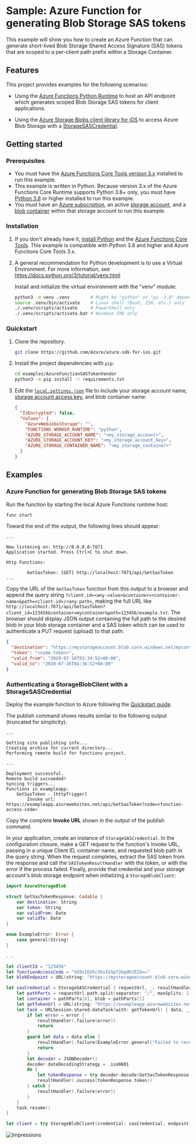 # Sample: Azure Function for generating Blob Storage SAS tokens

This example will show you how to create an Azure Function that can generate
short-lived Blob Storage Shared Access Signature (SAS) tokens that are scoped to
a per-client path prefix within a Storage Container.

## Features

This project provides examples for the following scenarios:

* Using the
  [Azure Functions Python Runtime](https://docs.microsoft.com/en-us/azure/azure-functions/functions-create-first-azure-function-azure-cli?pivots=programming-language-python)
  to host an API endpoint which generates scoped Blob Storage SAS tokens for
  client applications.

* Using the
  [Azure Storage Blobs client library for iOS](https://github.com/Azure/azure-sdk-for-ios/tree/master/sdk/storage/AzureStorageBlob)
  to access Azure Blob Storage with a
  [StorageSASCredential](https://github.com/Azure/azure-sdk-for-ios/blob/master/sdk/storage/AzureStorageBlob/Source/Credentials/StorageCredentials.swift).

## Getting started

### Prerequisites
* You must have the
  [Azure Functions Core Tools version 3.x](https://docs.microsoft.com/en-us/azure/azure-functions/functions-run-local#v2) installed to run this example. 
* This example is written in Python. Because version 3.x of the Azure Functions
  Core Runtime supports Python 3.8+ only, you must have
  [Python 3.8](https://www.python.org/downloads/) or higher installed to run
  this example.
* You must have an [Azure subscription](https://azure.microsoft.com/free/),
  an active
  [storage account](https://docs.microsoft.com/en-us/azure/storage/common/storage-account-create),
  and a [blob container](https://docs.microsoft.com/en-us/azure/storage/blobs/storage-quickstart-blobs-portal#create-a-container)
  within that storage account to run this example.

### Installation

1. If you don't already have it,
   [install Python](https://www.python.org/downloads/) and the
   [Azure Functions Core Tools](https://docs.microsoft.com/en-us/azure/azure-functions/functions-run-local#v2).
   This example is compatible with Python 3.8 and higher and Azure Functions
   Core Tools 3.x.

2. A general recommendation for Python development is to use a Virtual
   Environment. For more information, see https://docs.python.org/3/tutorial/venv.html
   
   Install and initialize the virtual environment with the "venv" module:
   ```bash
   python3 -m venv .venv        # Might be "python" or "py -3.8" depending on your Python installation
   source .venv/bin/activate    # Linux shell (Bash, ZSH, etc.) only
   ./.venv/scripts/activate     # PowerShell only
   ./.venv/scripts/activate.bat # Windows CMD only
   ```

### Quickstart

1. Clone the repository.
   ```bash
   git clone https://github.com/Azure/azure-sdk-for-ios.git
   ```

2. Install the project dependencies with `pip`:
   ```bash
   cd examples/AzureFunctionSASTokenVendor
   python3 -m pip install -r requirements.txt
   ```

3. Edit the [`local.settings.json`](local.settings.json) file to include your
   storage account name,
   [storage account access key](https://docs.microsoft.com/en-us/azure/storage/common/storage-account-keys-manage#view-account-access-keys),
   and blob container name:
   ```json
   {
     "IsEncrypted": false,
     "Values": {
       "AzureWebJobsStorage": "",
       "FUNCTIONS_WORKER_RUNTIME": "python",
       "AZURE_STORAGE_ACCOUNT_NAME": "<my_storage_account>",
       "AZURE_STORAGE_ACCOUNT_KEY": "<my_storage_account_key>",
       "AZURE_STORAGE_CONTAINER_NAME": "<my_storage_container>"
     }
   }
   ```

## Examples

### Azure Function for generating Blob Storage SAS tokens

Run the function by starting the local Azure Functions runtime host:
```bash
func start
```

Toward the end of the output, the following lines should appear:
```
...

Now listening on: http://0.0.0.0:7071
Application started. Press Ctrl+C to shut down.

Http Functions:

        GetSasToken: [GET] http://localhost:7071/api/GetSasToken
...
```

Copy the URL of the `GetSasToken` function from this output to a browser and
append the query string
`?client_id=<any-value>&container=<container-name>&path=<client-id>/<any-path>`,
making the full URL like
`http://localhost:7071/api/GetSasToken?client_id=123456&container=mycontainer&path=123456/example.txt`.
The browser should display JSON output containing the full path to the desired
blob in your blob storage container and a SAS token which can be used to
authenticate a PUT request (upload) to that path:

```json
{
  "destination": "https://mystorageaccount.blob.core.windows.net/mycontainer/123456/example.txt",
  "token": "<some-token>",
  "valid_from": "2020-07-16T03:34:52+00:00",
  "valid_to": "2020-07-16T04:34:52+00:00"
}
```

### Authenticating a StorageBlobClient with a StorageSASCredential

Deploy the example function to Azure following the
[Quickstart guide](https://docs.microsoft.com/en-us/azure/azure-functions/functions-create-first-azure-function-azure-cli?pivots=programming-language-python#create-supporting-azure-resources-for-your-function).

The publish command shows results similar to the following output (truncated for simplicity):
```
...

Getting site publishing info...
Creating archive for current directory...
Performing remote build for functions project.

...

Deployment successful.
Remote build succeeded!
Syncing triggers...
Functions in exampleapp:
    GetSasToken - [httpTrigger]
        Invoke url: https://exampleapp.azurewebsites.net/api/GetSasToken?code=<function-access-code>

```

Copy the complete **Invoke URL** shown in the output of the publish command.

In your application, create an instance of `StorageSASCredential`. In the
configuration closure, make a GET request to the function's Invoke URL, passing
in a unique Client ID, container name, and requested blob path in the query
string. When the request completes, extract the SAS token from the response and
call the `SASTokenResultHandler` with the token, or with the error if the
process failed. Finally, provide that credential and your storage account's
blob storage endpoint when initializing a `StorageBlobClient`:

```swift
import AzureStorageBlob

struct GetSasTokenResponse: Codable {
    var destination: String
    var token: String
    var validFrom: Date
    var validTo: Date
}

enum ExampleError: Error {
    case general(String)
}

...

let clientId = "123456"
let functionAccessCode = "VG9vIGVhc3ksIG5pY2UgdHJ5IQ=="
let blobEndpoint = URL(string: "https://mystorageaccount.blob.core.windows.net/")!

let sasCredential = StorageSASCredential { requestUrl, _, resultHandler in
    let pathParts = requestUrl.path.split(separator: "/", maxSplits: 1)
    let container = pathParts[0], blob = pathParts[1]
    let getTokenUrl = URL(string: "https://exampleapp.azurewebsites.net/api/GetSasToken?code=\(functionAccessCode)&client_id=\(clientId)&container=\(container)&path=\(blob)")!
    let task = URLSession.shared.dataTask(with: getTokenUrl) { data, _, error in
        if let error = error {
            resultHandler(.failure(error))
            return
        }
        guard let data = data else {
            resultHandler(.failure(ExampleError.general("Failed to receive data from the Azure Function.")))
            return
        }
        let decoder = JSONDecoder()
        decoder.dateDecodingStrategy = .iso8601
        do {
            let tokenResponse = try decoder.decode(GetSasTokenResponse.self, from: data)
            resultHandler(.success(tokenResponse.token))
        } catch {
            resultHandler(.failure(error))
        }
    }
    task.resume()
}

let client = try StorageBlobClient(credential: sasCredential, endpoint: blobEndpoint)
```

![Impressions](https://azure-sdk-impressions.azurewebsites.net/api/impressions/azure-sdk-for-ios%2Fexamples%2FAzureFunctionSASTokenVendor%2FREADME.png)
